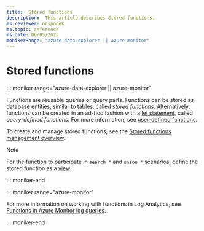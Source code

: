 ```yaml
---
title:  Stored functions
description:  This article describes Stored functions.
ms.reviewer: orspodek
ms.topic: reference
ms.date: 06/05/2023
monikerRange: "azure-data-explorer || azure-monitor"
---
```

# Stored functions

::: moniker range="azure-data-explorer || azure-monitor"

Functions are reusable queries or query parts. Functions can be stored as database entities, similar to tables, called *stored functions*. Alternatively, functions can be created in an ad-hoc fashion with a [let statement](../let-statement.md), called *query-defined functions*. For more information, see [user-defined functions](../functions/user-defined-functions.md).

To create and manage stored functions, see the [Stored functions management overview](../../management/functions.md).

> [!NOTE]
> For the function to participate in `search *` and `union *` scenarios, define the stored function as a [view](../../query/schema-entities/views.md).

::: moniker-end

::: moniker range="azure-monitor"

For more information on working with functions in Log Analytics, see [Functions in Azure Monitor log queries](/azure/azure-monitor/logs/functions).

::: moniker-end
